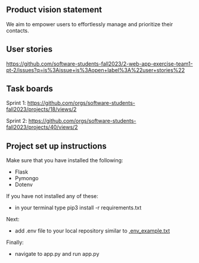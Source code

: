 ## Product vision statement

We aim to empower users to effortlessly manage and prioritize their contacts. 

## User stories

https://github.com/software-students-fall2023/2-web-app-exercise-team1-pt-2/issues?q=is%3Aissue+is%3Aopen+label%3A%22user+stories%22

## Task boards

Sprint 1: https://github.com/orgs/software-students-fall2023/projects/18/views/2

Sprint 2: https://github.com/orgs/software-students-fall2023/projects/40/views/2

## Project set up instructions

Make sure that you have installed the following:
- Flask
- Pymongo
- Dotenv


If you have not installed any of these:

- in your terminal type pip3 install -r requirements.txt 

Next:
- add .env file to your local repository similar to [.env_example.txt](.env_example.txt) 

Finally:
- navigate to app.py and run app.py
